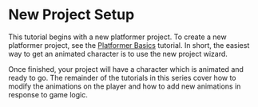 # New Project Setup

This tutorial begins with a new platformer project. To create a new platformer project, see the [Platformer Basics](../platformer-basics/) tutorial. In short, the easiest way to get an animated character is to use the new project wizard.

Once finished, your project will have a character which is animated and ready to go. The remainder of the tutorials in this series cover how to modify the animations on the player and how to add new animations in response to game logic.
